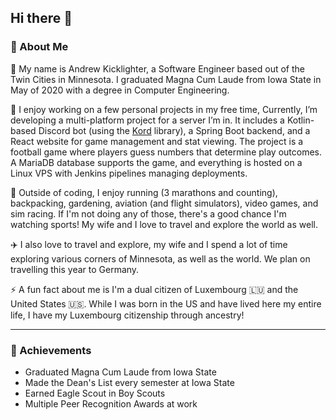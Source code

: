 ## Hi there 👋

### 🚀 About Me 
🤠 My name is Andrew Kicklighter, a Software Engineer based out of the Twin Cities in Minnesota. I graduated Magna Cum Laude from Iowa State in May of 2020 with a degree in Computer Engineering. 

🔭 I enjoy working on a few personal projects in my free time, Currently, I’m developing a multi-platform project for a server I’m in. It includes a Kotlin-based Discord bot (using the [Kord](https://github.com/kordlib/kord?tab=readme-ov-file) library), a Spring Boot backend, and a React website for game management and stat viewing. The project is a football game where players guess numbers that determine play outcomes. A MariaDB database supports the game, and everything is hosted on a Linux VPS with Jenkins pipelines managing deployments.

🏃 Outside of coding, I enjoy running (3 marathons and counting), backpacking, gardening, aviation (and flight simulators), video games, and sim racing. If I'm not doing any of those, there's a good chance I'm watching sports! My wife and I love to travel and explore the world as well.

✈️ I also love to travel and explore, my wife and I spend a lot of time exploring various corners of Minnesota, as well as the world. We plan on travelling this year to Germany.

⚡ A fun fact about me is I'm a dual citizen of Luxembourg 🇱🇺 and the United States 🇺🇸. While I was born in the US and have lived here my entire life, I have my Luxembourg citizenship through ancestry!

---

### 🥇 Achievements

- Graduated Magna Cum Laude from Iowa State
- Made the Dean's List every semester at Iowa State
- Earned Eagle Scout in Boy Scouts
- Multiple Peer Recognition Awards at work
